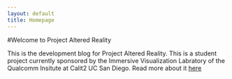```yaml
---
layout: default
title: Homepage
---
```

#Welcome to Project Altered Reality

This is the development blog for Project Altered Reality. This is a student project currently sponsored by the Immersive Visualization Labratory of the Qualcomm Insitute at Calit2 UC San Diego. Read more about it [here](/about)